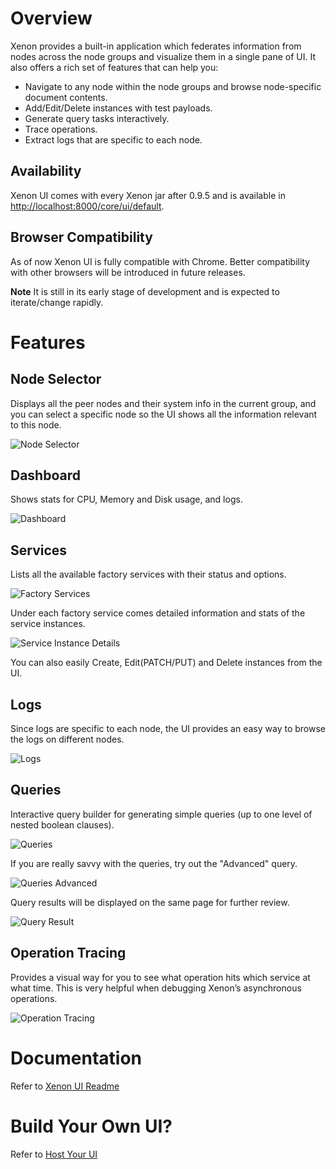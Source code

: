 # Overview
Xenon provides a built-in application which federates information from nodes across the node groups and visualize them in a single pane of UI. It also offers a rich set of features that can help you:
- Navigate to any node within the node groups and browse node-specific document contents.
- Add/Edit/Delete instances with test payloads.
- Generate query tasks interactively.
- Trace operations.
- Extract logs that are specific to each node.

## Availability
Xenon UI comes with every Xenon jar after 0.9.5 and is available in [http://localhost:8000/core/ui/default](http://localhost:8000/core/ui/default).

## Browser Compatibility
As of now Xenon UI is fully compatible with Chrome. Better compatibility with other browsers will be introduced in future releases.

**Note** It is still in its early stage of development and is expected to iterate/change rapidly.

# Features

## Node Selector
Displays all the peer nodes and their system info in the current group, and you can select a specific node so the UI shows all the information relevant to this node.

![Node Selector](./images/xenon-ui/node-selector.png)

## Dashboard
Shows stats for CPU, Memory and Disk usage, and logs.

![Dashboard](./images/xenon-ui/dashboard.png)

## Services
Lists all the available factory services with their status and options.

![Factory Services](./images/xenon-ui/service-grid.png)

Under each factory service comes detailed information and stats of the service instances.

![Service Instance Details](./images/xenon-ui/service-detail.png)

You can also easily Create, Edit(PATCH/PUT) and Delete instances from the UI.

## Logs
Since logs are specific to each node, the UI provides an easy way to browse the logs on different nodes.

![Logs](./images/xenon-ui/logs.png)

## Queries
Interactive query builder for generating simple queries (up to one level of nested boolean clauses).

![Queries](./images/xenon-ui/queries.png)

If you are really savvy with the queries, try out the "Advanced" query.

![Queries Advanced](./images/xenon-ui/queries-advanced.png)

Query results will be displayed on the same page for further review.

![Query Result](./images/xenon-ui/query-results.png)

## Operation Tracing
Provides a visual way for you to see what operation hits which service at what time. This is very helpful when debugging Xenon’s asynchronous operations.

![Operation Tracing](./images/xenon-ui/operation-tracing.png)

# Documentation
Refer to [Xenon UI Readme](https://github.com/vmware/xenon/blob/master/xenon-ui/src/main/ui/README.md)

# Build Your Own UI?
Refer to [Host Your UI](./Host-Your-UI)
